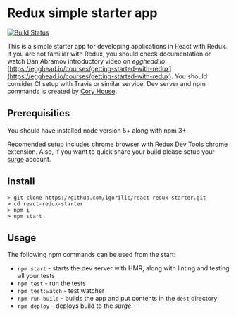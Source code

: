 
# Redux simple starter app

[![Build Status](https://travis-ci.org/igorilic/react-redux-starter.svg?branch=master)](https://travis-ci.org/igorilic/react-redux-starter)

This is a simple starter app for developing applications
in React with Redux. If you are not familiar with Redux,
you should check documentation or watch Dan Abramov introductory
video on *egghead.io*: [https://egghead.io/courses/getting-started-with-redux](https://egghead.io/courses/getting-started-with-redux).
You should consider CI setup with Travis or similar service.
Dev server and npm commands is created by [Cory House](https://github.com/coryhouse/).

## Prerequisities

You should have installed node version 5+ along with npm 3+.

Recomended setup includes chrome browser with Redux Dev Tools
chrome extension. Also, if you want to quick share your build 
please setup your [surge](http://surge.sh/) account.

## Install
```
> git clone https://github.com/igorilic/react-redux-starter.git
> cd react-redux-starter
> npm i
> npm start
```

## Usage

The following npm commands can be used from the start:

- `npm start` - starts the dev server with HMR, along with linting and testing all your tests
- `npm test` - run the tests
- `npm test:watch` - test watcher
- `npm run build` - builds the app and put contents in the `dest` directory
- `npm deploy` - deploys build to the *surge*
